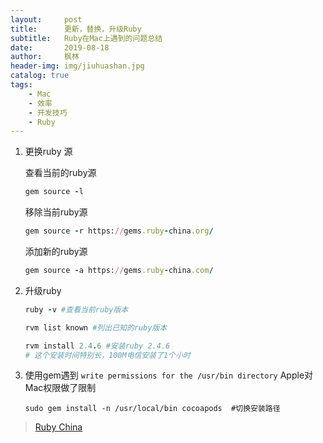 ```yaml
---
layout:     post
title:      更新，替换，升级Ruby
subtitle:   Ruby在Mac上遇到的问题总结
date:       2019-08-18
author:     枫林
header-img: img/jiuhuashan.jpg
catalog: true
tags:
    - Mac
    - 效率
    - 开发技巧
    - Ruby
---
```


1. 更换ruby 源

   查看当前的ruby源

   ```ruby
   gem source -l
   ```

   移除当前ruby源

   ```ruby
   gem source -r https://gems.ruby-china.org/
   ```

   添加新的ruby源

   ```ruby
   gem source -a https://gems.ruby-china.com/
   ```

2. 升级ruby

   ```ruby
   ruby -v #查看当前ruby版本
   
   rvm list known #列出已知的ruby版本
   
   rvm install 2.4.6 #安装ruby 2.4.6
   # 这个安装时间特别长，100M电信安装了1个小时
   ```

   

3. 使用gem遇到 ```write permissions for the /usr/bin directory``` Apple对Mac权限做了限制

   ```
   sudo gem install -n /usr/local/bin cocoapods  #切换安装路径
   ```

> [Ruby China]([https://gems.ruby-china.com](https://gems.ruby-china.com/))

